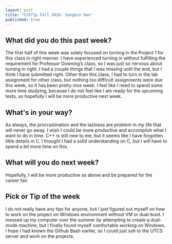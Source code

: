 ```yaml
---
layout: post
title: "CS371p Fall 2016: Sangmin Han"
published: true
---
```

## What did you do this past week?
The first half of this week was solely focused on turning in the Project 1 for this class in right manner. I have experienced turning in without fulfilling the requirement for Professor Downing’s class, so I was just so nervous about turning in right. I had a couple things that I was missing until the end, but I think I have submitted right. Other than this class, I had to turn in the lab assignment for other class, but nothing too difficult assignments were due this week, so it has been pretty nice week. I feel like I need to spend some more time studying, because I do not feel like I am ready for the upcoming tests, so hopefully I will be more productive next week.

## What's in your way?
As always, the procrastination and the laziness are problem in my life that will never go away. I wish I could be more productive and accomplish what I want to do in time. C++ is still new to me, but it seems like I have forgotten little details in C. I thought I had a solid understanding on C, but I will have to spend a bit more time on this.

## What will you do next week?
Hopefully, I will be more productive as above and be prepared for the career fair.

## Pick or Tip of the week
I do not really have any tips for anyone, but I just figured out myself on how to work on the project on Windows environment without VM or dual-boot. I messed up my computer over the summer by attempting to create a dual-mode machine, but I finally found myself comfortable working on Windows. I hope I had known the Github Bash earlier, so I could just ssh to the UTCS server and work on the projects. 

